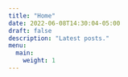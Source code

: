 ```yaml
---
title: "Home"
date: 2022-06-08T14:30:04-05:00
draft: false
description: "Latest posts."
menu:
  main:
    weight: 1
---
```

